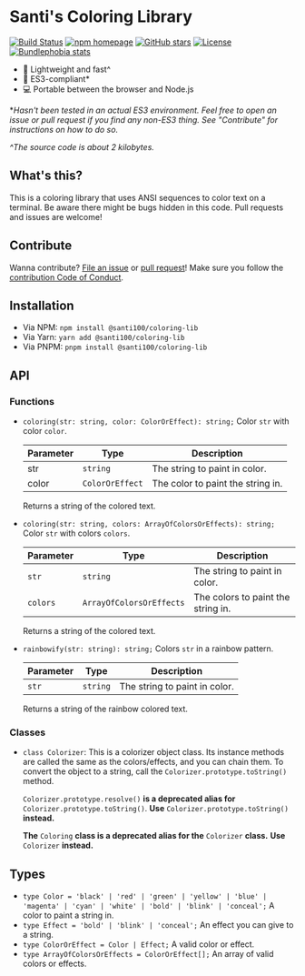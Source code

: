 # Santi's Coloring Library 
[![Build Status](https://github.com/santi100a/coloring-lib/actions/workflows/test.yml/badge.svg)](https://github.com/santi100a/coloring-lib/actions)
[![npm homepage](https://img.shields.io/npm/v/@santi100/coloring-lib)](https://npmjs.org/package/@santi100/coloring-lib)
[![GitHub stars](https://img.shields.io/github/stars/santi100a/coloring-lib.svg)](https://github.com/santi100a/coloring-lib)
[![License](https://img.shields.io/github/license/santi100a/coloring-lib.svg)](https://github.com/santi100a/coloring-lib)
[![Bundlephobia stats](https://img.shields.io/bundlephobia/min/@santi100/coloring-lib)](https://bundlephobia.com/package/@santi100/coloring-lib@latest)

- 🚀 Lightweight and fast^
- 👴 ES3-compliant*
- 💻 Portable between the browser and Node.js

**Hasn't been tested in an actual ES3 environment. Feel free to open an issue or pull request if you find any non-ES3 thing. See "Contribute" for instructions on how to do so.*

*^The source code is about 2 kilobytes.*

## What's this?
This is a coloring library that uses ANSI sequences to color text on a terminal.
Be aware there might be bugs hidden in this code. Pull requests and issues are welcome!

## Contribute

Wanna contribute? [File an issue](https://github.com/santi100a/coloring-lib/issues) or [pull request](https://github.com/santi100a/coloring-lib/pulls)!
Make sure you follow the [contribution Code of Conduct](https://github.com/santi100a/coloring-lib/blob/main/CODE_OF_CONDUCT.md).
## Installation
- Via NPM: `npm install @santi100/coloring-lib`
- Via Yarn: `yarn add @santi100/coloring-lib`
- Via PNPM: `pnpm install @santi100/coloring-lib`

## API


### Functions
- `coloring(str: string, color: ColorOrEffect): string;`
Color  `str` with color  `color`.

  | Parameter | Type            | Description                         |
  |-----------|-----------------|-------------------------------------|
  | str       | `string`        | The string to paint in color.       |
  | color     | `ColorOrEffect` | The color to paint the string in.   | 

  Returns a string of the colored text.

- `coloring(str: string, colors: ArrayOfColorsOrEffects): string;`
  Color `str` with colors `colors`.

  | Parameter | Type                     | Description                                   |
  |-----------|--------------------------|-----------------------------------------------|
  | `str`     |	`string`                 | The string to paint in color.                 |
  | `colors`  | `ArrayOfColorsOrEffects` | The colors to paint the string in.            |
 
  Returns a string of the colored text.

- `rainbowify(str: string): string;`
  Colors `str` in a rainbow pattern.

  | Parameter | Type	                | Description                                  |
  |-----------|-------------------------|----------------------------------------------|
  | `str`     | `string`                | The string to paint in color.	

  Returns a string of the rainbow colored text.

### Classes
- `class Colorizer`: This is a colorizer object class. 
  Its instance methods are called the same as the colors/effects, and you can chain them. 
  To convert the object to a string, call the `Colorizer.prototype.toString()` method.

  `Colorizer.prototype.resolve()` **is a deprecated alias for** `Colorizer.prototype.toString()`. 
  **Use** `Colorizer.prototype.toString()` **instead.**

  **The** `Coloring` **class is a deprecated alias for the** `Colorizer` **class.** 
  **Use** `Colorizer` **instead.**
## Types
- `type Color = 'black' | 'red' | 'green' | 'yellow' | 'blue' | 'magenta' | 'cyan' | 'white' | 'bold' | 'blink' | 'conceal';`
A color to paint a string in.
- `type Effect = 'bold' | 'blink' | 'conceal';`
An effect you can give to a string.
- `type ColorOrEffect = Color | Effect;`
A valid color or effect.
- `type ArrayOfColorsOrEffects = ColorOrEffect[];`
An array of valid colors or effects.